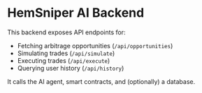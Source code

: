 # HemSniper AI Backend

This backend exposes API endpoints for:
- Fetching arbitrage opportunities (`/api/opportunities`)
- Simulating trades (`/api/simulate`)
- Executing trades (`/api/execute`)
- Querying user history (`/api/history`)

It calls the AI agent, smart contracts, and (optionally) a database.
